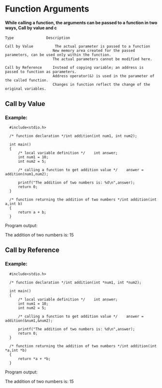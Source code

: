# Function Arguments

#### While calling a function, the arguments can be passed to a function in two ways, Call by value and c

```text
Type               Description

Call by Value          The actual parameter is passed to a function
                      New memory area created for the passed parameters, can be used only within the function.
                      The actual parameters cannot be modified here.

Call by Reference     Instead of copying variable; an address is passed to function as parameters.
                      Address operator(&) is used in the parameter of the called function.
                      Changes in function reflect the change of the original variables.
```

## Call by Value

### Example:

```text
  #include<stdio.h>

  /* function declaration */int addition(int num1, int num2);

  int main()
  {
      /* local variable definition */    int answer;
      int num1 = 10;
      int num2 = 5;

      /* calling a function to get addition value */    answer = addition(num1,num2);

      printf("The addition of two numbers is: %d\n",answer);
      return 0;
  }

  /* function returning the addition of two numbers */int addition(int a,int b)
  {
      return a + b;
  }
```

Program output:

The addition of two numbers is: 15

## Call by Reference

### Example:

```text
  #include<stdio.h>

  /* function declaration */int addition(int *num1, int *num2);

  int main()
  {
      /* local variable definition */    int answer;
      int num1 = 10;
      int num2 = 5;

      /* calling a function to get addition value */    answer = addition(&num1,&num2);

      printf("The addition of two numbers is: %d\n",answer);
      return 0;
  }

  /* function returning the addition of two numbers */int addition(int *a,int *b)
  {
      return *a + *b;
  }
```

Program output:

The addition of two numbers is: 15


